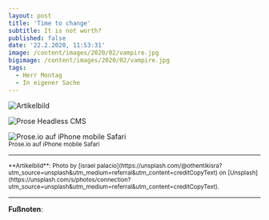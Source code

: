 ```yaml
---
layout: post
title: 'Time to change'
subtitle: It is not worth?
published: false
date: '22.2.2020, 11:53:31'
image: /content/images/2020/02/vampire.jpg
bigimage: /content/images/2020/02/vampire.jpg
tags:
  - Herr Montag
  - In eigener Sache
---
```



![Artikelbild](/content/images/israel-palacio-ImcUkZ72oUs-unsplash.jpg)



![Prose Headless CMS]({{site.baseurl}}/img/prose.png)


![Prose.io auf iPhone mobile Safari]({{site.baseurl}}/img/prose.io.mobile.PNG)<br />
<small>Prose.io auf iPhone mobile Safari</small>

---

<small>
**Artikelbild**: Photo by [israel palacio](https://unsplash.com/@othentikisra?utm_source=unsplash&utm_medium=referral&utm_content=creditCopyText) on [Unsplash](https://unsplash.com/s/photos/connection?utm_source=unsplash&utm_medium=referral&utm_content=creditCopyText).
</small>

---

**Fußnoten**:

[^1]: Den Song *Musentango* kann man sich hier anhören: [youtube](https://www.youtube.com/watch?v=ivbSDNe6ZR8)
